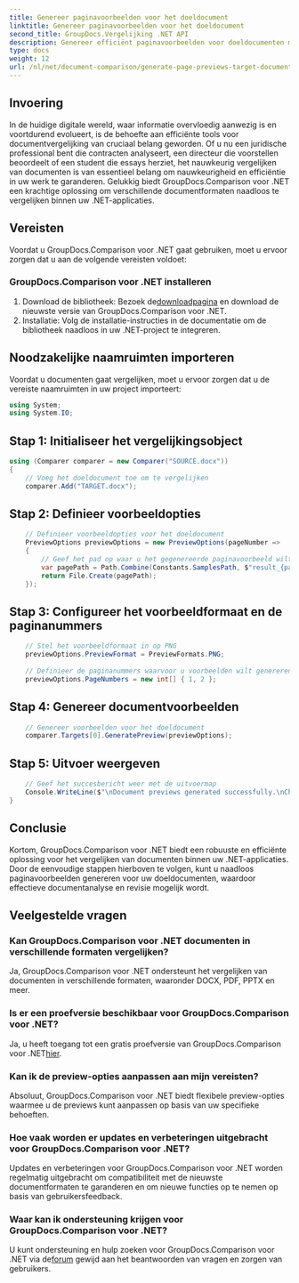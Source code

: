 ```yaml
---
title: Genereer paginavoorbeelden voor het doeldocument
linktitle: Genereer paginavoorbeelden voor het doeldocument
second_title: GroupDocs.Vergelijking .NET API
description: Genereer efficiënt paginavoorbeelden voor doeldocumenten met GroupDocs.Comparison voor .NET. Volg onze stapsgewijze handleiding voor een naadloze documentvergelijking.
type: docs
weight: 12
url: /nl/net/document-comparison/generate-page-previews-target-document/
---
```

## Invoering
In de huidige digitale wereld, waar informatie overvloedig aanwezig is en voortdurend evolueert, is de behoefte aan efficiënte tools voor documentvergelijking van cruciaal belang geworden. Of u nu een juridische professional bent die contracten analyseert, een directeur die voorstellen beoordeelt of een student die essays herziet, het nauwkeurig vergelijken van documenten is van essentieel belang om nauwkeurigheid en efficiëntie in uw werk te garanderen. Gelukkig biedt GroupDocs.Comparison voor .NET een krachtige oplossing om verschillende documentformaten naadloos te vergelijken binnen uw .NET-applicaties.
## Vereisten
Voordat u GroupDocs.Comparison voor .NET gaat gebruiken, moet u ervoor zorgen dat u aan de volgende vereisten voldoet:
### GroupDocs.Comparison voor .NET installeren
1.  Download de bibliotheek: Bezoek de[downloadpagina](https://releases.groupdocs.com/comparison/net/) en download de nieuwste versie van GroupDocs.Comparison voor .NET.
2. Installatie: Volg de installatie-instructies in de documentatie om de bibliotheek naadloos in uw .NET-project te integreren.

## Noodzakelijke naamruimten importeren
Voordat u documenten gaat vergelijken, moet u ervoor zorgen dat u de vereiste naamruimten in uw project importeert:
```csharp
using System;
using System.IO;

```
## Stap 1: Initialiseer het vergelijkingsobject
```csharp
using (Comparer comparer = new Comparer("SOURCE.docx"))
{
    // Voeg het doeldocument toe om te vergelijken
    comparer.Add("TARGET.docx");
```
## Stap 2: Definieer voorbeeldopties
```csharp
    // Definieer voorbeeldopties voor het doeldocument
    PreviewOptions previewOptions = new PreviewOptions(pageNumber =>
    {
        // Geef het pad op waar u het gegenereerde paginavoorbeeld wilt opslaan
        var pagePath = Path.Combine(Constants.SamplesPath, $"result_{pageNumber}.png");
        return File.Create(pagePath);
    });
```
## Stap 3: Configureer het voorbeeldformaat en de paginanummers
```csharp
    // Stel het voorbeeldformaat in op PNG
    previewOptions.PreviewFormat = PreviewFormats.PNG;
    
    // Definieer de paginanummers waarvoor u voorbeelden wilt genereren
    previewOptions.PageNumbers = new int[] { 1, 2 };
```
## Stap 4: Genereer documentvoorbeelden
```csharp
    // Genereer voorbeelden voor het doeldocument
    comparer.Targets[0].GeneratePreview(previewOptions);
```
## Stap 5: Uitvoer weergeven
```csharp
    // Geef het succesbericht weer met de uitvoermap
    Console.WriteLine($"\nDocument previews generated successfully.\nCheck output in {Directory.GetCurrentDirectory()}.");
}
```

## Conclusie
Kortom, GroupDocs.Comparison voor .NET biedt een robuuste en efficiënte oplossing voor het vergelijken van documenten binnen uw .NET-applicaties. Door de eenvoudige stappen hierboven te volgen, kunt u naadloos paginavoorbeelden genereren voor uw doeldocumenten, waardoor effectieve documentanalyse en revisie mogelijk wordt.
## Veelgestelde vragen
### Kan GroupDocs.Comparison voor .NET documenten in verschillende formaten vergelijken?
Ja, GroupDocs.Comparison voor .NET ondersteunt het vergelijken van documenten in verschillende formaten, waaronder DOCX, PDF, PPTX en meer.
### Is er een proefversie beschikbaar voor GroupDocs.Comparison voor .NET?
 Ja, u heeft toegang tot een gratis proefversie van GroupDocs.Comparison voor .NET[hier](https://releases.groupdocs.com/).
### Kan ik de preview-opties aanpassen aan mijn vereisten?
Absoluut, GroupDocs.Comparison voor .NET biedt flexibele preview-opties waarmee u de previews kunt aanpassen op basis van uw specifieke behoeften.
### Hoe vaak worden er updates en verbeteringen uitgebracht voor GroupDocs.Comparison voor .NET?
Updates en verbeteringen voor GroupDocs.Comparison voor .NET worden regelmatig uitgebracht om compatibiliteit met de nieuwste documentformaten te garanderen en om nieuwe functies op te nemen op basis van gebruikersfeedback.
### Waar kan ik ondersteuning krijgen voor GroupDocs.Comparison voor .NET?
 U kunt ondersteuning en hulp zoeken voor GroupDocs.Comparison voor .NET via de[forum](https://forum.groupdocs.com/c/comparison/12) gewijd aan het beantwoorden van vragen en zorgen van gebruikers.